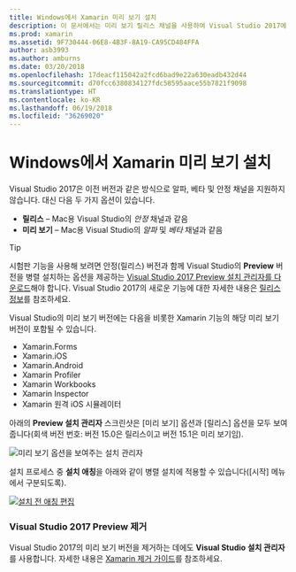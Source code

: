 ```yaml
---
title: Windows에서 Xamarin 미리 보기 설치
description: 이 문서에서는 미리 보기 릴리스 채널을 사용하여 Visual Studio 2017에 Xamarin의 미리 보기 버전을 설치하는 방법을 설명합니다.
ms.prod: xamarin
ms.assetid: 9F730444-06E8-4B3F-8A19-CA95CD484FFA
author: asb3993
ms.author: amburns
ms.date: 03/20/2018
ms.openlocfilehash: 17deacf115042a2fcd6bad9e22a630eadb432d44
ms.sourcegitcommit: d70fcc6380834127fdc58595aace55b7821f9098
ms.translationtype: HT
ms.contentlocale: ko-KR
ms.lasthandoff: 06/19/2018
ms.locfileid: "36269020"
---
```

# <a name="installing-xamarin-preview-on-windows"></a>Windows에서 Xamarin 미리 보기 설치

Visual Studio 2017은 이전 버전과 같은 방식으로 알파, 베타 및 안정 채널을 지원하지 않습니다. 대신 다음 두 가지 옵션이 있습니다.

- **릴리스** – Mac용 Visual Studio의 _안정_ 채널과 같음
- **미리 보기** – Mac용 Visual Studio의 _알파_ 및 _베타_ 채널과 같음

> [!TIP] 
> 시험판 기능을 사용해 보려면 안정(릴리스) 버전과 함께 Visual Studio의 **Preview** 버전을 병렬 설치하는 옵션을 제공하는 [Visual Studio 2017 Preview 설치 관리자를 다운로드](https://www.visualstudio.com/vs/preview/)해야 합니다. Visual Studio 2017의 새로운 기능에 대한 자세한 내용은 [릴리스 정보](/visualstudio/releasenotes/vs2017-preview-relnotes)를 참조하세요.

Visual Studio의 미리 보기 버전에는 다음을 비롯한 Xamarin 기능의 해당 미리 보기 버전이 포함될 수 있습니다.

- Xamarin.Forms
- Xamarin.iOS
- Xamarin.Android
- Xamarin Profiler
- Xamarin Workbooks
- Xamarin Inspector
- Xamarin 원격 iOS 시뮬레이터

아래의 **Preview 설치 관리자** 스크린샷은 [미리 보기] 옵션과 [릴리스] 옵션을 모두 보여줍니다(회색 버전 번호: 버전 15.0은 릴리스이고 버전 15.1은 미리 보기임).

![미리 보기 옵션을 보여주는 설치 관리자](windows-images/vs2017-installer.jpg)

설치 프로세스 중 **설치 애칭**을 아래와 같이 병렬 설치에 적용할 수 있습니다([시작] 메뉴에서 구분되도록).

[![설치 전 애칭 편집](windows-images/vs2017-nickname-sml.png "설치 전 애칭 편집")](windows-images/vs2017-nickname.png#lightbox)

### <a name="uninstalling-visual-studio-2017-preview"></a>Visual Studio 2017 Preview 제거

Visual Studio 2017의 미리 보기 버전을 제거하는 데에도 **Visual Studio 설치 관리자**를 사용합니다. 자세한 내용은 [Xamarin 제거 가이드](uninstalling-xamarin.md#uninstallvs2017)를 참조하세요.
